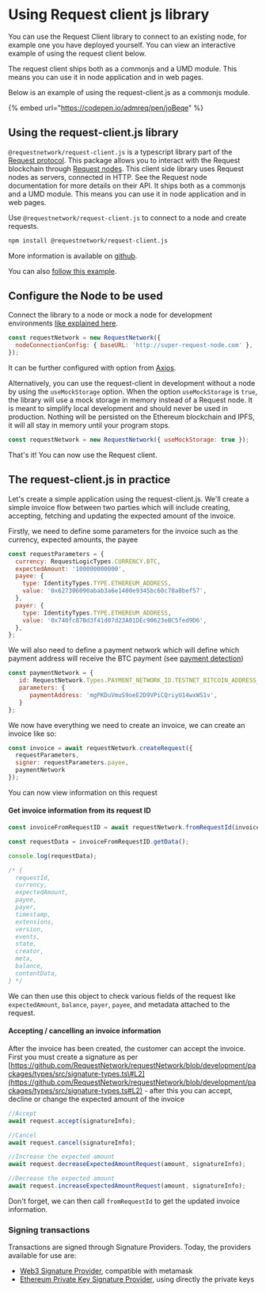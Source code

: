 # Using Request client js library

You can use the Request Client library to connect to an existing node, for example one you have deployed yourself. You can view an interactive example of using the request client below. 

The request client ships both as a commonjs and a UMD module. This means you can use it in node application and in web pages.

Below is an example of using the request-client.js as a commonjs module. 

{% embed url="https://codepen.io/admreq/pen/joBeqe" %}

## Using the request-client.js library

 `@requestnetwork/request-client.js` is a typescript library part of the [Request protocol](https://github.com/RequestNetwork/requestNetwork). This package allows you to interact with the Request blockchain through [Request nodes](https://github.com/RequestNetwork/requestNetwork-private/blob/development/packages/request-node). This client side library uses Request nodes as servers, connected in HTTP. See the Request node documentation for more details on their API. It ships both as a commonjs and a UMD module. This means you can use it in node application and in web pages.

Use `@requestnetwork/request-client.js` to connect to a node and create requests.

```bash
npm install @requestnetwork/request-client.js
```

More information is available on [github](https://github.com/RequestNetwork/requestNetwork/tree/development/packages/request-client.js).

You can also [follow this example](https://github.com/RequestNetwork/requestNetwork/blob/development/packages/integration-test/test/node-client.test.ts).

## Configure the Node to be used

Connect the library to a node or mock a node for development environments [like explained here](https://github.com/RequestNetwork/requestNetwork/tree/development/packages/request-client.js#configure-which-request-node-to-use). 

```javascript
const requestNetwork = new RequestNetwork({
  nodeConnectionConfig: { baseURL: 'http://super-request-node.com' },
});
```

 It can be further configured with option from [Axios](https://github.com/axios/axios#request-config).

Alternatively, you can use the request-client in development without a node by using the `useMockStorage` option. When the option `useMockStorage` is `true`, the library will use a mock storage in memory instead of a Request node. It is meant to simplify local development and should never be used in production. Nothing will be persisted on the Ethereum blockchain and IPFS, it will all stay in memory until your program stops.

```javascript
const requestNetwork = new RequestNetwork({ useMockStorage: true });
```

That's it! You can now use the Request client. 

## The request-client.js in practice 

Let's create a simple application using the request-client.js. We'll create a simple invoice flow between two parties which will include creating, accepting, fetching and updating the expected amount of the invoice. 

Firstly, we need to define some parameters for the invoice such as the currency, expected amounts, the payee

```javascript
const requestParameters = {
  currency: RequestLogicTypes.CURRENCY.BTC, 
  expectedAmount: '100000000000',
  payee: {
    type: IdentityTypes.TYPE.ETHEREUM_ADDRESS,
    value: '0x627306090abab3a6e1400e9345bc60c78a8bef57',
  },
  payer: {
    type: IdentityTypes.TYPE.ETHEREUM_ADDRESS,
    value: '0x740fc87Bd3f41d07d23A01DEc90623eBC5fed9D6',
  },
};
```

We will also need to define a payment network which will define which payment address will receive the BTC payment \(see [payment detection](../payment-detection/)\)

```javascript
const paymentNetwork = {
   id: RequestNetwork.Types.PAYMENT_NETWORK_ID.TESTNET_BITCOIN_ADDRESS_BASED,
   parameters: {
      paymentAddress: 'mgPKDuVmuS9oeE2D9VPiCQriyU14wxWS1v',
   }
};
```

We now have everything we need to create an invoice, we can create an invoice like so:

```javascript
const invoice = await requestNetwork.createRequest({
  requestParameters,
  signer: requestParameters.payee,
  paymentNetwork
});
```

You can now view information on this request

#### Get invoice information from its request ID

```javascript
const invoiceFromRequestID = await requestNetwork.fromRequestId(invoice);

const requestData = invoiceFromRequestID.getData(); 

console.log(requestData);

/* { 
  requestId,
  currency,
  expectedAmount,
  payee,
  payer,
  timestamp,
  extensions,
  version,
  events,
  state,
  creator,
  meta,
  balance,
  contentData,
} */
```

We can then use this object to check various fields of the request like `expectedAmount`, `balance`, `payer`, `payee`, and metadata attached to the request. 

#### Accepting / cancelling an invoice information

After the invoice has been created, the customer can accept the invoice. First you must create a signature as per [https://github.com/RequestNetwork/requestNetwork/blob/development/packages/types/src/signature-types.ts\#L2](https://github.com/RequestNetwork/requestNetwork/blob/development/packages/types/src/signature-types.ts#L2) - after this you can accept, decline or change the expected amount of the invoice

```javascript
//Accept
await request.accept(signatureInfo);

//Cancel
await request.cancel(signatureInfo);

//Increase the expected amount
await request.decreaseExpectedAmountRequest(amount, signatureInfo);

//Decrease the expected amount
await request.increaseExpectedAmountRequest(amount, signatureInfo);
```

Don't forget, we can then call `fromRequestId` to get the updated invoice information. 

### Signing transactions

Transactions are signed through Signature Providers. Today, the providers available for use are:

* [Web3 Signature Provider](https://github.com/RequestNetwork/requestNetwork/tree/development/packages/web3-signature), compatible with metamask
* [Ethereum Private Key Signature Provider](https://github.com/RequestNetwork/requestNetwork/tree/development/packages/epk-signature), using directly the private keys

